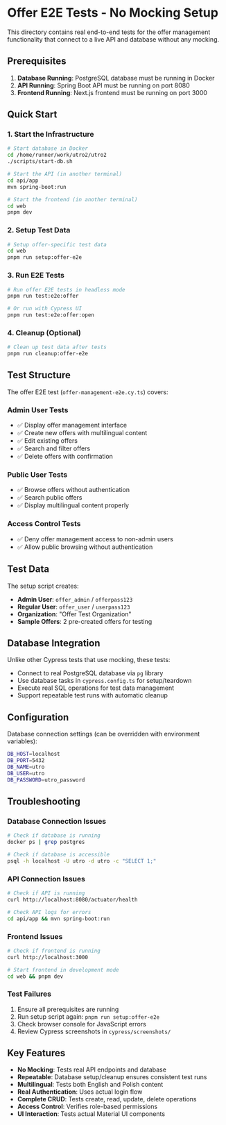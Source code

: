 # Offer E2E Tests - No Mocking Setup

This directory contains real end-to-end tests for the offer management functionality that connect to a live API and database without any mocking.

## Prerequisites

1. **Database Running**: PostgreSQL database must be running in Docker
2. **API Running**: Spring Boot API must be running on port 8080
3. **Frontend Running**: Next.js frontend must be running on port 3000

## Quick Start

### 1. Start the Infrastructure

```bash
# Start database in Docker
cd /home/runner/work/utro2/utro2
./scripts/start-db.sh

# Start the API (in another terminal)
cd api/app
mvn spring-boot:run

# Start the frontend (in another terminal) 
cd web
pnpm dev
```

### 2. Setup Test Data

```bash
# Setup offer-specific test data
cd web
pnpm run setup:offer-e2e
```

### 3. Run E2E Tests

```bash
# Run offer E2E tests in headless mode
pnpm run test:e2e:offer

# Or run with Cypress UI
pnpm run test:e2e:offer:open
```

### 4. Cleanup (Optional)

```bash
# Clean up test data after tests
pnpm run cleanup:offer-e2e
```

## Test Structure

The offer E2E test (`offer-management-e2e.cy.ts`) covers:

### Admin User Tests
- ✅ Display offer management interface
- ✅ Create new offers with multilingual content
- ✅ Edit existing offers
- ✅ Search and filter offers
- ✅ Delete offers with confirmation

### Public User Tests  
- ✅ Browse offers without authentication
- ✅ Search public offers
- ✅ Display multilingual content properly

### Access Control Tests
- ✅ Deny offer management access to non-admin users
- ✅ Allow public browsing without authentication

## Test Data

The setup script creates:
- **Admin User**: `offer_admin` / `offerpass123`
- **Regular User**: `offer_user` / `userpass123`
- **Organization**: "Offer Test Organization"
- **Sample Offers**: 2 pre-created offers for testing

## Database Integration

Unlike other Cypress tests that use mocking, these tests:

- Connect to real PostgreSQL database via `pg` library
- Use database tasks in `cypress.config.ts` for setup/teardown
- Execute real SQL operations for test data management
- Support repeatable test runs with automatic cleanup

## Configuration

Database connection settings (can be overridden with environment variables):

```bash
DB_HOST=localhost
DB_PORT=5432
DB_NAME=utro
DB_USER=utro
DB_PASSWORD=utro_password
```

## Troubleshooting

### Database Connection Issues
```bash
# Check if database is running
docker ps | grep postgres

# Check if database is accessible
psql -h localhost -U utro -d utro -c "SELECT 1;"
```

### API Connection Issues
```bash
# Check if API is running
curl http://localhost:8080/actuator/health

# Check API logs for errors
cd api/app && mvn spring-boot:run
```

### Frontend Issues
```bash
# Check if frontend is running
curl http://localhost:3000

# Start frontend in development mode
cd web && pnpm dev
```

### Test Failures
1. Ensure all prerequisites are running
2. Run setup script again: `pnpm run setup:offer-e2e`
3. Check browser console for JavaScript errors
4. Review Cypress screenshots in `cypress/screenshots/`

## Key Features

- **No Mocking**: Tests real API endpoints and database
- **Repeatable**: Database setup/cleanup ensures consistent test runs
- **Multilingual**: Tests both English and Polish content
- **Real Authentication**: Uses actual login flow
- **Complete CRUD**: Tests create, read, update, delete operations
- **Access Control**: Verifies role-based permissions
- **UI Interaction**: Tests actual Material UI components